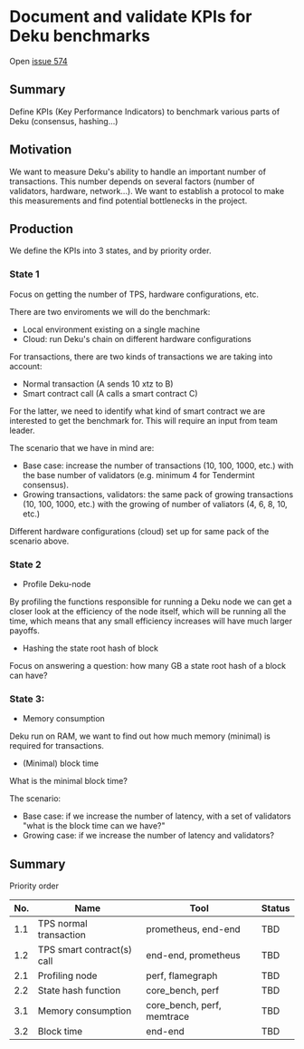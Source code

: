 # Document and validate KPIs for Deku benchmarks

Open [issue 574](https://github.com/marigold-dev/deku/issues/574)

## Summary

Define KPIs (Key Performance Indicators) to benchmark various parts of Deku (consensus, hashing...)

## Motivation

We want to measure Deku's ability to handle an important number of transactions. This number depends on several factors (number of validators, hardware, network...). We want to establish a protocol to make this measurements and find potential bottlenecks in the project.

## Production

We define the KPIs into 3 states, and by priority order.

### State 1

Focus on getting the number of TPS, hardware configurations, etc.
 
There are two enviroments we will do the benchmark:
- Local environment existing on a single machine
- Cloud: run Deku's chain on different hardware configurations

For transactions, there are two kinds of transactions we are taking into account:
- Normal transaction (A sends 10 xtz to B)
- Smart contract call (A calls a smart contract C)

For the latter, we need to identify what kind of smart contract we are interested to get the benchmark for. This will require an input from team leader.

The scenario that we have in mind are:
- Base case: increase the number of transactions (10, 100, 1000, etc.) with the base number of validators (e.g. minimum 4 for Tendermint consensus).
- Growing transactions, validators: the same pack of growing transactions (10, 100, 1000, etc.) with the growing of number of valiators (4, 6, 8, 10, etc.)

Different hardware configurations (cloud) set up for same pack of the scenario above.

### State 2
- Profile Deku-node
 
By profiling the functions responsible for running a Deku node we can get a closer look at the efficiency of the node itself, which will be running all the time, which means that any small efficiency increases will have much larger payoffs.

- Hashing the state root hash of block

Focus on answering a question: how many GB a state root hash of a block can have?

### State 3:
- Memory consumption
 
Deku run on RAM, we want to find out how much memory (minimal) is required for transactions.

- (Minimal) block time

What is the minimal block time?

The scenario:

- Base case: if we increase the number of latency, with a set of validators "what is the block time can we have?" 
- Growing case: if we increase the number of latency and validators?

## Summary

Priority order

| No. | Name               | Tool     | Status   |
| ----| ------------------ | -------- | -------- |
| 1.1   | TPS normal transaction | prometheus, end-end | TBD  | 
| 1.2   | TPS smart contract(s) call|   end-end, prometheus| TBD      |
| 2.1   | Profiling node | perf, flamegraph  | TBD      |
| 2.2  | State hash function | core_bench, perf  | TBD      |
| 3.1   | Memory consumption | core_bench, perf, memtrace  | TBD      |
| 3.2  | Block time | end-end  | TBD      |
